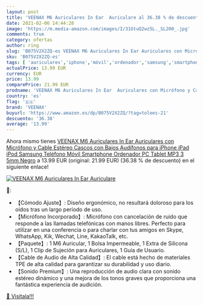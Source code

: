 ```yaml
---
layout: post
title: 'VEENAX M6 Auriculares In Ear  Auriculare al 36.38 % de descuento'
date: 2021-02-06 14:44:28
image: 'https://m.media-amazon.com/images/I/31GtuQ2wz5L._SL200_.jpg'
comments: true
category: ofertas
author: ring
slug: 'B075V2X2ZQ-es VEENAX M6 Auriculares In Ear Auriculares con Micrófono y...'
sku: 'B075V2X2ZQ-es'
tags: [ 'auriculares','iphone','móvil','ordenador','samsung','smartphone','tablet', ]
actualPrice: 13.99 EUR
currency: EUR
price: 13.99
comparePrice: 21.99 EUR
prodname: 'VEENAX M6 Auriculares In Ear  Auriculares con Micrófono y Cable  Estéreo Cascos con Bajos  Audífonos para iPhone iPad iPod Samsung Teléfono Móvil Smartphone Ordenador PC Tablet MP3  3 5mm  Negro'
country: 'es'
flag: '🇪🇸'
brand: 'VEENAX'
buyurl: 'https://www.amazon.es/dp/B075V2X2ZQ/?tag=tolees-21'
descuento: '36.38'
average: '13.99'
---
```


Ahora mismo tienes [VEENAX M6 Auriculares In Ear  Auriculares con Micrófono y Cable  Estéreo Cascos con Bajos  Audífonos para iPhone iPad iPod Samsung Teléfono Móvil Smartphone Ordenador PC Tablet MP3  3 5mm  Negro](https://www.amazon.es/dp/B075V2X2ZQ/?tag=tolees-21) a 13.99 EUR (original: 21.99 EUR) (36.38 %  de descuento) en el siguiente enlace!

[![VEENAX M6 Auriculares In Ear  Auriculare](https://m.media-amazon.com/images/I/31GtuQ2wz5L._SL200_.jpg)](https://www.amazon.es/dp/B075V2X2ZQ/?tag=tolees-21)

🔎:

- 【Cómodo Ajuste】: Diseño ergonómico, no resultará doloroso para los oídos tras un largo período de uso.
- 【Micrófono Incorporado】: Micrófono con cancelación de ruido que responde a las llamadas telefónicas con manos libres. Perfecto para utilizar en una conferencia o para charlar con tus amigos en Skype, WhatsApp, Kik, Wechat, Line, KakaoTalk, etc.
- 【Paquete】: 1 M6 Auricular, 1 Bolsa Impermeable, 1 Extra de Silicona (S/L), 1 Clip de Sujeción para Auriculares, 1 Guía de Usuario.
- 【Cable de Audio de Alta Calidad】: El cable está hecho de materiales TPE de alta calidad para garantizar su durabilidad y uso diario.
- 【Sonido Premium】: Una reproducción de audio clara con sonido estéreo dinámico y una mejora de los tonos graves que proporciona una fantástica experiencia de audición.

[🛒 Visítala!!!](https://www.amazon.es/dp/B075V2X2ZQ/?tag=tolees-21)
